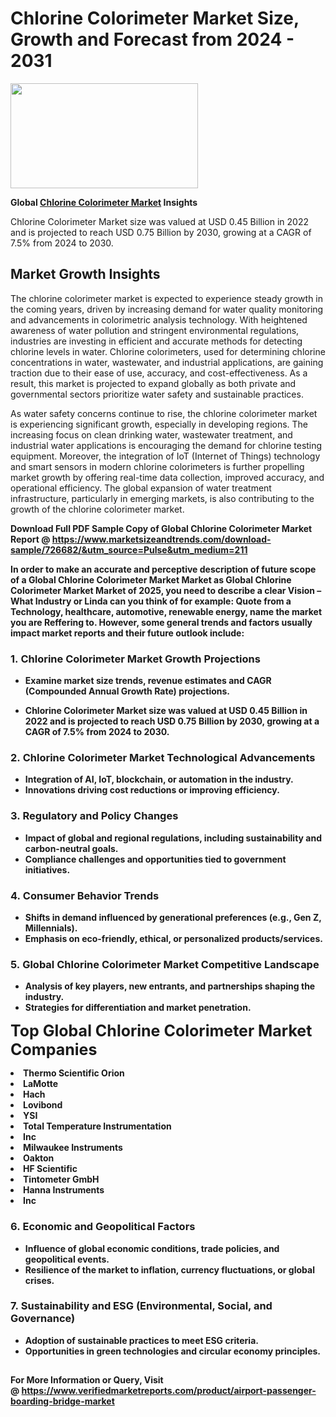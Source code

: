 <H1>Chlorine Colorimeter Market Size, Growth and Forecast from 2024 - 2031</H1><img class="aligncenter size-medium wp-image-584254" src="https://thirdeyenews.in/wp-content/uploads/2024/09/Global-Market-Research-300x168.jpeg" alt="" width="300" height="168" /><p><strong>Global&nbsp;<a href="https://www.marketsizeandtrends.com/download-sample/726682/&amp;utm_source=Pulse&amp;utm_medium=211">Chlorine Colorimeter Market</a> Insights</strong></p><p>Chlorine Colorimeter Market size was valued at USD 0.45 Billion in 2022 and is projected to reach USD 0.75 Billion by 2030, growing at a CAGR of 7.5% from 2024 to 2030.</p><p><h2>Market Growth Insights</h2> <p>The chlorine colorimeter market is expected to experience steady growth in the coming years, driven by increasing demand for water quality monitoring and advancements in colorimetric analysis technology. With heightened awareness of water pollution and stringent environmental regulations, industries are investing in efficient and accurate methods for detecting chlorine levels in water. Chlorine colorimeters, used for determining chlorine concentrations in water, wastewater, and industrial applications, are gaining traction due to their ease of use, accuracy, and cost-effectiveness. As a result, this market is projected to expand globally as both private and governmental sectors prioritize water safety and sustainable practices.</p> <p><strong></strong></p> <p>As water safety concerns continue to rise, the chlorine colorimeter market is experiencing significant growth, especially in developing regions. The increasing focus on clean drinking water, wastewater treatment, and industrial water applications is encouraging the demand for chlorine testing equipment. Moreover, the integration of IoT (Internet of Things) technology and smart sensors in modern chlorine colorimeters is further propelling market growth by offering real-time data collection, improved accuracy, and operational efficiency. The global expansion of water treatment infrastructure, particularly in emerging markets, is also contributing to the growth of the chlorine colorimeter market.</p> <p><strong></p><p><span class=""><strong>Download Full PDF Sample Copy of Global Chlorine Colorimeter Market Report</strong> @ <a href="https://www.marketsizeandtrends.com/download-sample/726682/&amp;utm_source=Pulse&amp;utm_medium=211" target="_blank">https://www.marketsizeandtrends.com/download-sample/726682/&amp;utm_source=Pulse&amp;utm_medium=211</a></span></p><p>In order to make an accurate and perceptive description of future scope of a Global&nbsp;Chlorine Colorimeter Market Market as Global&nbsp;Chlorine Colorimeter Market Market of 2025, you need to describe a clear Vision &ndash; What Industry or Linda can you think of for example: Quote from a Technology, healthcare, automotive, renewable energy, name the market you are Reffering to. However, some general trends and factors usually impact market reports and their future outlook include:</p><h3>1.&nbsp;<strong>Chlorine Colorimeter Market Growth Projections</strong></h3><ul><li>Examine market size trends, revenue estimates and CAGR (Compounded Annual Growth Rate) projections.</li><li><p>Chlorine Colorimeter Market size was valued at USD 0.45 Billion in 2022 and is projected to reach USD 0.75 Billion by 2030, growing at a CAGR of 7.5% from 2024 to 2030.</p></li></ul><h3>2.&nbsp;<strong>Chlorine Colorimeter Market Technological Advancements</strong></h3><ul><li>Integration of AI, IoT, blockchain, or automation in the industry.</li><li>Innovations driving cost reductions or improving efficiency.</li></ul><h3>3.&nbsp;<strong>Regulatory and Policy Changes</strong></h3><ul><li>Impact of global and regional regulations, including sustainability and carbon-neutral goals.</li><li>Compliance challenges and opportunities tied to government initiatives.</li></ul><h3>4.&nbsp;<strong>Consumer Behavior Trends</strong></h3><ul><li>Shifts in demand influenced by generational preferences (e.g., Gen Z, Millennials).</li><li>Emphasis on eco-friendly, ethical, or personalized products/services.</li></ul><h3>5.&nbsp;<strong>Global Chlorine Colorimeter Market Competitive Landscape</strong></h3><ul><li>Analysis of key players, new entrants, and partnerships shaping the industry.</li><li>Strategies for differentiation and market penetration.</li></ul><p data-pm-slice="1 1 []"><span style="color: inherit; font-family: inherit; font-size: 25px;">Top Global Chlorine Colorimeter Market Companies</span></p><div class="" data-test-id=""><p><li>Thermo Scientific Orion</li><li> LaMotte</li><li> Hach</li><li> Lovibond</li><li> YSI</li><li> Total Temperature Instrumentation</li><li> Inc</li><li> Milwaukee Instruments</li><li> Oakton</li><li> HF Scientific</li><li> Tintometer GmbH</li><li> Hanna Instruments</li><li> Inc</li></p></div><h3>6.&nbsp;<strong>Economic and Geopolitical Factors</strong></h3><ul><li>Influence of global economic conditions, trade policies, and geopolitical events.</li><li>Resilience of the market to inflation, currency fluctuations, or global crises.</li></ul><h3>7.&nbsp;<strong>Sustainability and ESG (Environmental, Social, and Governance)</strong></h3><ul><li>Adoption of sustainable practices to meet ESG criteria.</li><li>Opportunities in green technologies and circular economy principles.</li></ul><h2><strong style="font-size: 14px;">For More Information or Query, Visit @&nbsp;</strong><a style="background-color: #ffffff; font-size: 14px;" href="https://www.marketsizeandtrends.com/report/chlorine-colorimeter-market/" target="_blank">https://www.verifiedmarketreports.com/product/airport-passenger-boarding-bridge-market</a></h2>
